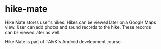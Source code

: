 # hike-mate
Hike Mate stores user's hikes. Hikes can be viewed later on a Google Maps view. User can add photos and sound records to the hike. These records can be viewed later as well.

Hike Mate is part of TAMK's Android development course.

